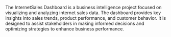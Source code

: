 The InternetSales Dashboard is a business intelligence project focused on visualizing and analyzing internet sales data. The dashboard provides key insights into sales trends, product performance, and customer behavior. It is designed to assist stakeholders in making informed decisions and optimizing strategies to enhance business performance.
